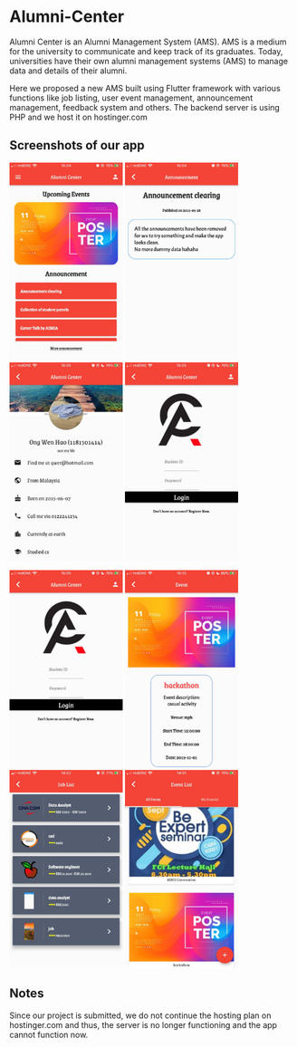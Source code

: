 # Alumni-Center
Alumni Center is an Alumni Management System (AMS). AMS is a medium for the university to communicate and keep track of its graduates. Today, universities have their own alumni management systems (AMS) to manage data and details of their alumni. 

Here we proposed a new AMS built using Flutter framework with various functions like job listing, user event management, announcement management, feedback system and others. The backend server is using PHP and we host it on hostinger.com

## Screenshots of our app
<p float="left">
  <img src='figures/1.jpg' width=200 height=350>
  <img src='figures/2.jpg' width=200 height=350>
  <img src='figures/3.jpg' width=200 height=350>
  <img src='figures/4.jpg' width=200 height=350>
</p>
<p float="left">
  <img src='figures/4.jpg' width=200 height=350>
  <img src='figures/5.jpg' width=200 height=350>
  <img src='figures/7.jpg' width=200 height=350>
  <img src='figures/6.jpg' width=200 height=350>
</p>

## Notes
Since our project is submitted, we do not continue the hosting plan on hostinger.com and thus, the server is no longer functioning and the app cannot function now.
